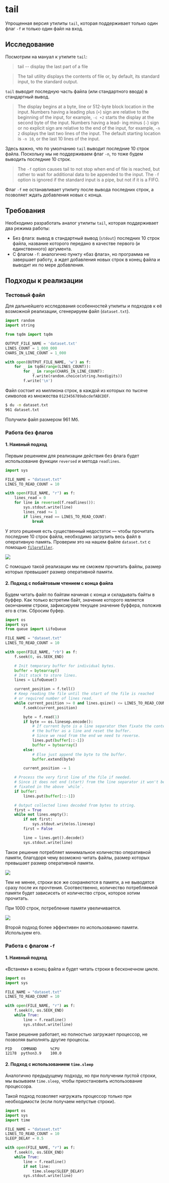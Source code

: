 # tail

Упрощенная версия утилиты `tail`, которая поддерживает только один флаг `-f` и только один файл на вход.

## Исследование

Посмотрим на мануал к утилите `tail`:

> tail -- display the last part of a file

> The tail utility displays the contents of file or, by default, its standard input, to the standard output.

`tail` выводит последную часть файла (или стандартного ввода) в стандартный вывод.

> The display begins at a byte, line or 512-byte block location in the input.  Numbers having a leading plus (`+`) sign are relative
to the beginning of the input, for example, `-c +2` starts the display at the second byte of the input.  Numbers having a lead-
ing minus (`-`) sign or no explicit sign are relative to the end of the input, for example, `-n 2` displays the last two lines
of the input.  The default starting location is `-n 10`, or the last 10 lines of the input.

Здесь важно, что по умолчанию `tail` выводит последние 10 строк файла. Поскольку мы не поддерживаем флаг `-n`, то тоже будем выводить последние 10 строк.

> The `-f` option causes tail to not stop when end of file is reached, but rather to wait for additional data to be appended
to the input. The `-f` option is ignored if the standard input is a pipe, but not if it is a FIFO.

Флаг `-f` не останавливает утилиту после вывода последних строк, а позволяет ждать добавления новых с конца.

## Требования

Необходимо разработать аналог утилиты `tail`, которая поддерживает два режима работы:

- Без флага: вывод в стандартный вывод (`stdout`) последних 10 строк файла, название которого передано в качестве первого (и единственного) аргумента.
- С флагом `-f`: аналогично пункту «баз флага», но программа не завершает работу, а ждет добавления новых строк в конец файла и выводит их по мере добавления.

## Подходы к реализации

### Тестовый файл

Для дальнейшего исследования особенностей утилиты и подходов к её возможной реализации, сгенерируем файл (`dataset.txt`).

```python
import random
import string

from tqdm import tqdm

OUTPUT_FILE_NAME = 'dataset.txt'
LINES_COUNT = 1_000_000
CHARS_IN_LINE_COUNT = 1_000

with open(OUTPUT_FILE_NAME, 'w') as f:
    for _ in tqdm(range(LINES_COUNT)):
        for _ in range(CHARS_IN_LINE_COUNT):
            f.write(random.choice(string.hexdigits))
        f.write('\n')
```

Файл состоит из миллиона строк, в каждой из которых по тысяче символов из множества `0123456789abcdefABCDEF`.

```bash
$ du -m dataset.txt
961	dataset.txt
```

Получили файл размером 961 Мб.

### Работа без флагов

#### 1. Наивный подход

Первым решением для реализации действия без флага будет использование функции `reversed` и метода `readlines`.

```python
import sys

FILE_NAME = "dataset.txt"
LINES_TO_READ_COUNT = 10

with open(FILE_NAME, "r") as f:
    lines_read = 0
    for line in reversed(f.readlines()):
        sys.stdout.write(line)
        lines_read += 1
        if lines_read == LINES_TO_READ_COUNT:
            break
```

У этого решения есть существенный недостаток — чтобы прочитать последние 10 строк файла, необходимо загрузить весь файл в оперативную память. Проверим это на нашем файле `dataset.txt` с помощью [`filprofiler`](https://github.com/pythonspeed/filprofiler).

![](img/reverse_read_lines_memory_usage.png)

С помощью такой реализации мы не сможем прочитать файлы, размер которых превышает размер оперативной памяти.

#### 2. Подход с побайтовым чтением с конца файла

Будем читать файл по байтам начиная с конца и складывать байты в буффер. Как только встретим байт, значение которого является окончанием строки, зафиксируем текущее значение буффера, положив его в стэк. Сбросим буфер.

```python
import os
import sys
from queue import LifoQueue

FILE_NAME = "dataset.txt"
LINES_TO_READ_COUNT = 10

with open(FILE_NAME, "rb") as f:
    f.seek(0, os.SEEK_END)

    # Init temporary buffer for individual bytes.
    buffer = bytearray()
    # Init stack to store lines.
    lines = LifoQueue()

    current_position = f.tell()
    # Keep reading the file until the start of the file is reached
    # or required number of lines read.
    while current_position >= 0 and lines.qsize() <= LINES_TO_READ_COUNT:
        f.seek(current_position)

        byte = f.read(1)
        if byte == os.linesep.encode():
            # If current byte is a line separator then fixate the contents of
            # the buffer as a line and reset the buffer.
            # Since we read from the end we need to reverse.
            lines.put(buffer[::-1])
            buffer = bytearray()
        else:
            # Else just append the byte to the buffer.
            buffer.extend(byte)

        current_position -= 1

    # Process the very first line of the file if needed.
    # Since it does not end (start) from the line separator it won't be
    # fixated in the above `while`.
    if buffer:
        lines.put(buffer[::-1])

    # Output collected lines decoded from bytes to string.
    first = True
    while not lines.empty():
        if not first:
            sys.stdout.write(os.linesep)
        first = False

        line = lines.get().decode()
        sys.stdout.write(line)
```

Такое решение потребляет минимальное количество оперативной памяти, благодоря чему возможно читать файлы, размер которых превышает размер оперативной памяти.

![](img/read_from_end_as_bytes_memory_usage_10.png)

Тем не менее, строки все же сохраняются в памяти, а не выводятся сразу после их прочтения. Соотвественно, количество потребляемой памяти будет зависисеть от количество строк, которое хотим прочитать.

При 1000 строк, потребление памяти увеличивается.

![](img/read_from_end_as_bytes_memory_usage_1000.png)

Второй подход более эффективен по использованию памяти. Используем его.

### Работа с флагом `-f`

#### 1. Наивный подход

«Встанем» в конец файла и будет читать строки в бесконечном цикле.

```python
import os
import sys

FILE_NAME = "dataset.txt"
LINES_TO_READ_COUNT = 10

with open(FILE_NAME, "r") as f:
    f.seek(0, os.SEEK_END)
    while True:
        line = f.readline()
        sys.stdout.write(line)
```

Такое решение работает, но полностью загружает процессор, не позволяя выполнять другие процессы.

```
PID    COMMAND      %CPU
12178  python3.9    100.0
```

#### 2. Подход с использованием `time.sleep`

Аналогично предыдущему подходу, но при получении пустой строки, мы вызываем `time.sleep`, чтобы приостановить использование процессора.

Такой подход позволяет нагружать процессор только при необходимости (если получаем непустые строки).

```python
import os
import sys
import time

FILE_NAME = "dataset.txt"
LINES_TO_READ_COUNT = 10
SLEEP_DELAY = 0.5

with open(FILE_NAME, "r") as f:
    f.seek(0, os.SEEK_END)
    while True:
        line = f.readline()
        if not line:
            time.sleep(SLEEP_DELAY)
        sys.stdout.write(line)
```
